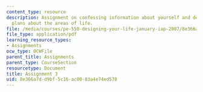 ```yaml
---
content_type: resource
description: Assignment on confessing information about yourself and developing action
  plans about the areas of life.
file: /media/courses/pe-550-designing-your-life-january-iap-2007/8e366a7dd9bf5c16ac0083a4e74ed578_assign03.pdf
file_type: application/pdf
learning_resource_types:
- Assignments
ocw_type: OCWFile
parent_title: Assignments
parent_type: CourseSection
resourcetype: Document
title: Assignment 3
uid: 8e366a7d-d9bf-5c16-ac00-83a4e74ed578
---
```

